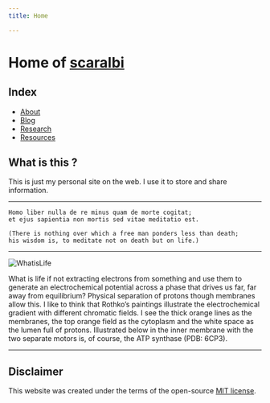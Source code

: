 ```yaml
---
title: Home

---
```

# Home of [scaralbi](/home/)


## Index
* [About](/about/)
* [Blog](/blog/)
* [Research](/research/)  
* [Resources](/resources/)


## What is this ?
This is just my personal site on the web.
I use it to store and share information.

---

```
Homo liber nulla de re minus quam de morte cogitat; 
et ejus sapientia non mortis sed vitae meditatio est.  
```
```
(There is nothing over which a free man ponders less than death; 
his wisdom is, to meditate not on death but on life.)
```
    
--- 

![WhatisLife](/atpase.jpg)

What is life if not extracting electrons from something and use them to generate an electrochemical potential across a phase that drives us far, far away from equilibrium? Physical separation of protons though membranes allow this. I like to think that Rothko’s paintings illustrate the electrochemical gradient with different chromatic fields. I see the thick orange lines as the membranes, the top orange field as the cytoplasm and the white space as the lumen full of protons. Illustrated below in the inner membrane with the two separate motors is, of course, the ATP synthase (PDB: 6CP3).

--- 

## Disclaimer
This website was created under the terms of the open-source [MIT license](https://opensource.org/licenses/MIT).
